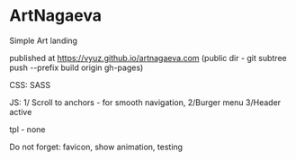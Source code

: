 # ArtNagaeva

Simple Art landing

published at https://vyuz.github.io/artnagaeva.com (public dir - git subtree push --prefix build origin gh-pages)

CSS: SASS

JS: 1/ Scroll to anchors - for smooth navigation, 2/Burger menu 3/Header active

tpl - none



Do not forget: favicon, show animation, testing

